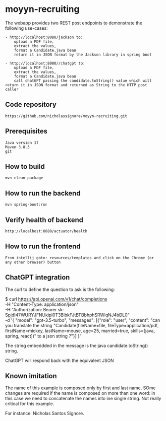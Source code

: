# moyyn-recruiting

The webapp provides two REST post endpoints to demonstrate the following use-cases:

    - http://localhost:8080/jackson to:
        upload a PDF file, 
        extract the values, 
        format a Candidate.java bean
        return it in JSON format by the Jackson library in spring boot

    - http://localhost:8080//chatgpt to:
        upload a PDF file, 
        extract the values, 
        format a Candidate.java bean
        call chatGPT passing the candidate.toString() value which will return it in JSON format and returned as String to the HTTP post caller


## Code repository

    https://github.com/nicholassignore/moyyn-recruiting.git

## Prerequisites

    Java version 17
    Maven 3.8.3
    git

## How to build

    mvn clean package

## How to run the backend
    
    mvn spring-boot:run 

## Verify health of backend

    http://localhost:8080/actuator/health

## How to run the frontend

    From intellij goto: resources/templates and click on the Chrome (or any other browser) button

## ChatGPT integration

The curl to define the question to ask is the following:

$ curl https://api.openai.com/v1/chat/completions \
-H "Content-Type: application/json" \
-H "Authorization: Bearer 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" \
-d '{
"model": "gpt-3.5-turbo",
"messages": [{"role": "user", "content": "can you translate the string \"Candidate(fileName=file, fileType=application/pdf, firstName=mickey, lastName=mouse, age=25, married=true, skills=[java, spring, react])\" to a json string ?"}]
}'


The string embeddded in the message is the java candidate.toString() string. 

ChatGPT will respond back with the equivalent JSON


##  Known imitation 

The name of this example is composed only by first and last name. SOme changes are required if the name is composed on more than one word: in this case we need to concatenate the names into ine single string.  Not really critical for this example. 

For instance:  Nicholas Santos Signore. 
